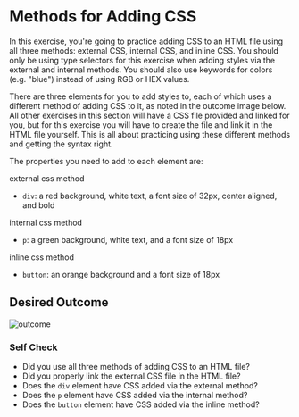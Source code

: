 # Methods for Adding CSS
In this exercise, you're going to practice adding CSS to an HTML file using all three methods: external CSS, internal CSS, and inline CSS. You should only be using type selectors for this exercise when adding styles via the external and internal methods. You should also use keywords for colors (e.g. "blue") instead of using RGB or HEX values.

There are three elements for you to add styles to, each of which uses a different method of adding CSS to it, as noted in the outcome image below. All other exercises in this section will have a CSS file provided and linked for you, but for this exercise you will have to create the file and link it in the HTML file yourself. This is all about practicing using these different methods and getting the syntax right.

The properties you need to add to each element are:

external css method
* `div`: a red background, white text, a font size of 32px, center aligned, and bold

internal css method
* `p`: a green background, white text, and a font size of 18px

inline css method 
* `button`: an orange background and a font size of 18px

## Desired Outcome
![outcome](https://user-images.githubusercontent.com/70952936/131268832-f3a3bbde-c9e6-4e73-9b99-79ffa3d2144a.png)


### Self Check
- Did you use all three methods of adding CSS to an HTML file?
- Did you properly link the external CSS file in the HTML file?
- Does the `div` element have CSS added via the external method?
- Does the `p` element have CSS added via the internal method?
- Does the `button` element have CSS added via the inline method?
